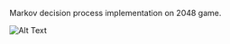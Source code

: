 Markov decision process implementation on 2048 game.

![Alt Text](https://github.com/reinaldoM/Rocket-Neat/tree/master/images/2048Game.gif)